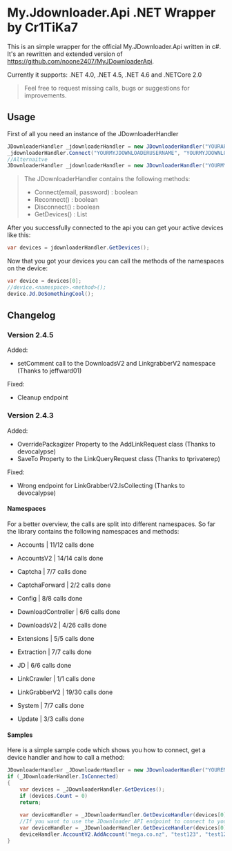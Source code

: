 # My.Jdownloader.Api .NET Wrapper by Cr1TiKa7

This is an simple wrapper for the official My.JDownloader.Api written in c#.
It's an rewritten and extended version of https://github.com/noone2407/MyJDownloaderApi.

Currently it supports: .NET 4.0, .NET 4.5, .NET 4.6 and .NETCore 2.0

> Feel free to request missing calls, bugs or suggestions for improvements.

## Usage

First of all you need an instance of the JDownloaderHandler
``` c#
JDownloaderHandler _jdownloaderHandler = new JDownloaderHandler("YOURAPPKEY");
_jdownloaderHandler.Connect("YOURMYJDOWNLOADERUSERNAME", "YOURMYJDOWNLOADERPASSWORD");
//Alternaitve
JDownloaderHandler _jdownloaderHandler = new JDownloaderHandler("YOURMYJDOWNLOADERUSERNAME", "YOURMYJDOWNLOADERPASSWORD", "YOURAPPKEY");
```

> The JDownloaderHandler contains the following methods:
> - Connect(email, password) : boolean
> - Reconnect() : boolean
> - Disconnect() : boolean
> - GetDevices() : List<DeviceObject>

After you successfully connected to the api you can get your active devices like this:

``` c#
var devices = jdownloaderHandler.GetDevices();
```

Now that you got your devices you can call the methods of the namespaces on the device:

``` c#
var device = devices[0];
//device.<namespace>.<method>();
device.Jd.DoSomethingCool();
```

## Changelog

### __Version 2.4.5__
Added:
- setComment call to the DownloadsV2 and LinkgrabberV2 namespace (Thanks to jeffward01)

Fixed:
- Cleanup endpoint

### __Version 2.4.3__
Added:
- OverridePackagizer Property to the AddLinkRequest class (Thanks to devocalypse)
- SaveTo Property to the LinkQueryRequest class (Thanks to tprivaterep)  

Fixed:
- Wrong endpoint for LinkGrabberV2.IsCollecting (Thanks to devocalypse)


#### Namespaces

For a better overview, the calls are split into different namespaces.
So far the library contains the following namespaces and methods:

- Accounts | 11/12 calls done
	
- AccountsV2 | 14/14 calls done
	
- Captcha | 7/7 calls done
	
- CaptchaForward | 2/2 calls done

- Config | 8/8 calls done

- DownloadController | 6/6 calls done

- DownloadsV2 | 4/26 calls done

- Extensions | 5/5 calls done

- Extraction | 7/7 calls done

- JD | 6/6 calls done
	
- LinkCrawler | 1/1 calls done
    
- LinkGrabberV2 | 19/30 calls done
	
- System | 7/7 calls done

- Update | 3/3 calls done

#### Samples

Here is a simple sample code which shows you how to connect, get a device handler and how to call a method:

``` c#
JDownloaderHandler _JDownloaderHandler = new JDownloaderHandler("YOUREMAIL","YOURPASSWORD", "YOURAPPKEY");
if (_JDownloaderHandler.IsConnected)
{
    var devices = _JDownloaderHandler.GetDevices();
    if (devices.Count = 0)
    return;
    
    var deviceHandler = _JDownloaderHandler.GetDeviceHandler(devices[0]);
	//If you want to use the JDownloader API endpoint to connect to your device then you can call the GetDeviceHandler method like this:
    var deviceHandler = _JDownloaderHandler.GetDeviceHandler(devices[0], true);
    deviceHandler.AccountV2.AddAccount("mega.co.nz", "test123", "test123");
}
``` 